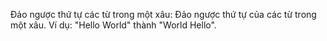 Đảo ngược thứ tự các từ trong một xâu: Đảo ngược thứ tự của các từ trong một xâu. Ví dụ: "Hello World" thành "World Hello".